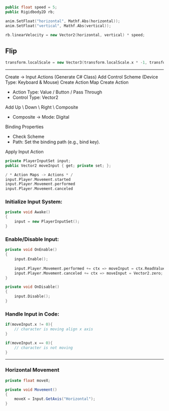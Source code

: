 
```cpp
public float speed = 5;  
public Rigidbody2D rb;

anim.SetFloat("horizontal", Mathf.Abs(horizontal));  
anim.SetFloat("vertical", Mathf.Abs(vertical));
  
rb.linearVelocity = new Vector2(horizontal, vertical) * speed;
```


## Flip

```cpp
transform.localScale = new Vector3(transform.localScale.x * -1, transform.localScale.y, transform.localScale.z);
```

---

Create -> Input Actions (Generate C# Class)
Add Control Scheme (Device Type: Keyboard & Mouse)
Create Action Map
Create Action
- Action Type: Value / Button / Pass Through
- Control Type: Vector2

Add Up \ Down \ Right \ Composite
- Composite -> Mode: Digital

Binding Properties
 - Check Scheme
 - Path: Set the binding path (e.g., bind key).

Apply Input Action

```cpp
private PlayerInputSet input;
public Vector2 moveInput { get; private set; };
```



```cpp
/ * Action Maps -> Actions * /
input.Player.Movement.started
input.Player.Movement.performed
input.Player.Movement.canceled
```

### Initialize Input System:
```cpp
private void Awake()  
{  
	input = new PlayerInputSet();  
}
```

### Enable/Disable Input:
```cpp
private void OnEnable()  
{  
    input.Enable();
    
    input.Player.Movement.performed += ctx => moveInput = ctx.ReadValue<Vector2>();  
	input.Player.Movement.canceled += ctx => moveInput = Vector2.zero;
}
```

```cpp
private void OnDisable()  
{  
    input.Disable();  
}
```

### Handle Input in Code:
```cpp
if(moveInput.x != 0){
	// character is moving align x axis
}

if(moveInput.x == 0){
	// character is not moving
}
```


---
### Horizontal Movement

```csharp
private float moveX;

private void Movement()  
{  
    moveX = Input.GetAxis("Horizontal");  
}

```